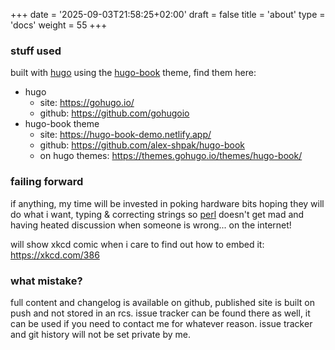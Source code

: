 +++
date = '2025-09-03T21:58:25+02:00'
draft = false
title = 'about'
type = 'docs'
weight = 55
+++

### stuff used

built with [hugo](https://gohugo.io/) using the [hugo-book](https://themes.gohugo.io/themes/hugo-book/) theme, find them here:

* hugo
  * site: https://gohugo.io/
  * github: https://github.com/gohugoio
* hugo-book theme
  * site: https://hugo-book-demo.netlify.app/
  * github: https://github.com/alex-shpak/hugo-book
  * on hugo themes: https://themes.gohugo.io/themes/hugo-book/

### failing forward

if anything, my time will be invested in poking hardware bits hoping they will do what i want, typing & correcting
strings so [perl](https://www.perl.com/) doesn't get mad and having heated discussion when someone is wrong...
on the internet!

will show xkcd comic when i care to find out how to embed it: https://xkcd.com/386

### what mistake?

full content and changelog is available on github, published site is built on push and not stored in an rcs. issue
tracker can be found there as well, it can be used if you need to contact me for whatever reason. issue tracker and
git history will not be set private by me.
